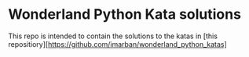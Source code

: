 ﻿# Wonderland Python Kata solutions

This repo is intended to contain the solutions to the katas in [this repositiory][https://github.com/imarban/wonderland_python_katas]
